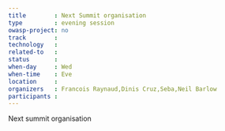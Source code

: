 ```yaml
---
title        : Next Summit organisation
type         : evening session
owasp-project: no
track        :
technology   :
related-to   :
status       : 
when-day     : Wed
when-time    : Eve
location     : 
organizers   : Francois Raynaud,Dinis Cruz,Seba,Neil Barlow
participants : 
---
```


Next summit organisation


